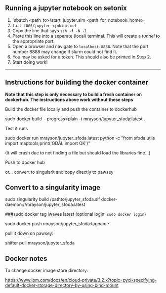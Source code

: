 ## Running a jupyter notebook on setonix

1. `sbatch <path_to>/start_jupyter.slm <path_for_notebook_home>
2. `tail LOGS/jupyter-<jobid>.out`
3. Copy the line that says `ssh -f -N -l ...`
4. Paste this line into a separate (local) terminal. This will create a *tunnel* to the appropriate port.
5. Open a browser and navigate to `localhost:8888`. Note that the port number 8888 may change if slurm could not find it.
6. You may be asked for a token. This should also be printed in Step 2.
7. Start doing work!


---

## Instructions for building the docker container

**Note that this step is only necessary to build a fresh container on dockerhub. The instructions above work without these steps**

Build the docker file locally and push the container to dockerhub

sudo docker build --progress=plain -t mrayson/jupyter_sfoda:latest .

Test it runs

sudo docker run mrayson/jupyter_sfoda:latest python -c "from sfoda.utils import maptools;print('GDAL import OK')"

(It will crash due to not finding a file but should load the libraries fine...)

Push to docker hub

or... convert to singularit and copy directly to pawsey

## Convert to a singularity image

sudo singularity build /pathto/jupyter_sfoda.sif docker-daemon://mrayson/jupyter_sfoda:latest

###sudo docker tag iwaves latest
(optional login: `sudo docker login`)

sudo docker push mrayson/jupyter_sfoda:tagname

pull it down on pawsey:

shifter pull mrayson/jupyter_sfoda

## Docker notes

To change docker image store directory:

https://www.ibm.com/docs/en/cloud-private/3.2.x?topic=pyci-specifying-default-docker-storage-directory-by-using-bind-mount

